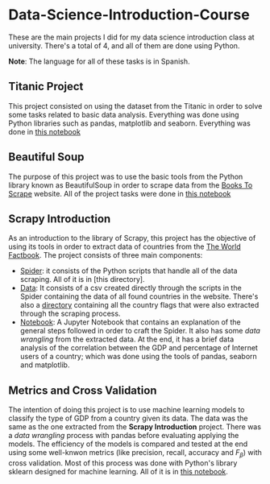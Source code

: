 # Data-Science-Introduction-Course
These are the main projects I did for my data science introduction class at university. There's a total of 4, and all of them are done using Python.

**Note**: The language for all of these tasks is in Spanish.

## Titanic Project
This project consisted on using the dataset from the Titanic in order to solve some tasks related to basic data analysis. Everything was done using Python libraries such as pandas, matplotlib and seaborn. Everything was done in [this notebook](https://github.com/DancingIguana/Data-Science-Introduction-Course-/blob/main/Titanic%20Project/Proyecto%201.ipynb)

## Beautiful Soup
The purpose of this project was to use the basic tools from the Python library known as BeautifulSoup in order to scrape data from the [Books To Scrape](https://books.toscrape.com/) website. All of the project tasks were done in [this notebook](https://github.com/DancingIguana/Data-Science-Introduction-Course-/blob/main/Beautiful%20Soup/WebScrapingBS4.ipynb)

## Scrapy Introduction
As an introduction to the library of Scrapy, this project has the objective of using its tools in order to extract data of countries from the [The World Factbook](https://www.cia.gov/the-world-factbook/countries/). The project consists of three main components:
* [Spider](https://github.com/DancingIguana/Data-Science-Introduction-Course-/tree/main/ScrapyIntro/countries): it consists of the Python scripts that handle all of the data scraping. All of it is in [this directory].
* [Data](https://github.com/DancingIguana/Data-Science-Introduction-Course-/blob/main/ScrapyIntro/countries_items.csv): It consists of a csv created directly through the scripts in the Spider containing the data of all found countries in the website. There's also a [directory](https://github.com/DancingIguana/Data-Science-Introduction-Course-/tree/main/ScrapyIntro/flags) containing all the country flags that were also extracted through the scraping process.
* [Notebook](https://github.com/DancingIguana/Data-Science-Introduction-Course-/blob/main/ScrapyIntro/Scrapy.ipynb): A Jupyter Notebook that contains an explanation of the general steps followed in order to craft the Spider. It also has some *data wrangling* from the extracted data. At the end, it has a brief data analysis of the correlation between the GDP and percentage of Internet users of a country; which was done using the tools of pandas, seaborn and matplotlib.

## Metrics and Cross Validation
The intention of doing this project is to use machine learning models to classify the type of GDP from a country given its data. The data was the same as the one extracted from the **Scrapy Introduction** project. There was a *data wrangling* process with pandas before evaluating applying the models. The efficiency of the models is compared and tested at the end using some well-knwon metrics (like precision, recall, accuracy and $F_\beta$) with cross validation. Most of this process was done with Python's library sklearn designed for machine learning. All of it is in [this notebook](https://github.com/DancingIguana/Data-Science-Introduction-Course-/blob/main/Metrics%20and%20Cross%20Validation/Proecto_MyVC.ipynb).

